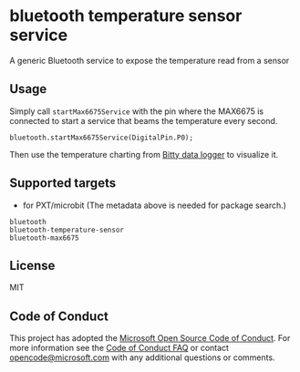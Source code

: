 # bluetooth temperature sensor service

A generic Bluetooth service to expose the temperature read from a sensor

## Usage

Simply call ``startMax6675Service`` with the pin where the MAX6675 is connected
to start a service that beams the temperature every second.

```blocks
bluetooth.startMax6675Service(DigitalPin.P0);
```

Then use the temperature charting from [Bitty data logger](http://www.bittysoftware.com/apps/bitty_data_logger.html) to visualize it.

## Supported targets

* for PXT/microbit
(The metadata above is needed for package search.)

```package
bluetooth
bluetooth-temperature-sensor
bluetooth-max6675
```

## License

MIT

## Code of Conduct

This project has adopted the [Microsoft Open Source Code of Conduct](https://opensource.microsoft.com/codeofconduct/). For more information see the [Code of Conduct FAQ](https://opensource.microsoft.com/codeofconduct/faq/) or contact [opencode@microsoft.com](mailto:opencode@microsoft.com) with any additional questions or comments.

